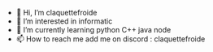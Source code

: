 - 👋 Hi, I’m claquettefroide
- 👀 I’m interested in informatic
- 🌱 I’m currently learning python C++ java node
- 📫 How to reach me add me on discord : claquettefroide
